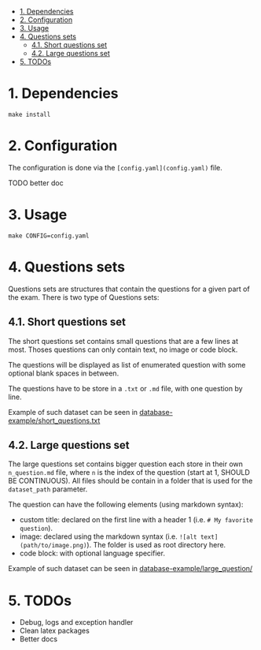 - [1. Dependencies](#1-dependencies)
- [2. Configuration](#2-configuration)
- [3. Usage](#3-usage)
- [4. Questions sets](#4-questions-sets)
  - [4.1. Short questions set](#41-short-questions-set)
  - [4.2. Large questions set](#42-large-questions-set)
- [5. TODOs](#5-todos)

# 1. Dependencies


`make install`

# 2. Configuration

The configuration is done via the `[config.yaml](config.yaml)` file.

TODO better doc

# 3. Usage 

`make CONFIG=config.yaml`


# 4. Questions sets

Questions sets are structures that contain the questions for a given part of the exam. There is two type of Questions sets:

## 4.1. Short questions set

The short questions set contains small questions that are a few lines at most. Thoses questions can only contain text, no image or code block.

The questions will be displayed as list of enumerated question with some optional blank spaces in between.

The questions have to be store in a `.txt` or `.md` file, with one question by line.

Example of such dataset can be seen in [database-example/short_questions.txt](database_example/short_questions.txt)


## 4.2. Large questions set

The large questions set contains bigger question each store in their own `n_question.md` file, where `n` is the index of the question (start at 1, SHOULD BE CONTINUOUS). All files should be contain in a folder that is used for the `dataset_path` parameter.

The question can have the following elements (using markdown syntax):

- custom title: declared on the first line with a header 1 (i.e. `# My favorite question`).
- image: declared using the markdown syntax (i.e. `![alt text](path/to/image.png)`). The folder is used as root directory here.
- code block: with optional language specifier.

Example of such dataset can be seen in [database-example/large_question/](database_example/large_questions/)


# 5. TODOs

- Debug, logs and exception handler
- Clean latex packages
- Better docs